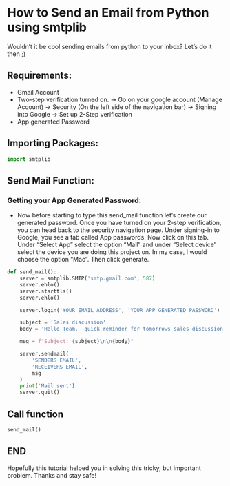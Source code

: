 # How to Send an Email from Python using smtplib
Wouldn’t it be cool sending emails from python to your inbox? Let’s do it then ;)


## **Requirements:**
- Gmail Account
- Two-step verification turned on. -> Go on your google account (Manage Account) -> Security (On the left side of the navigation bar) -> Signing into Google -> Set        up 2-Step verification
- App generated Password

## **Importing Packages:**

``` python
import smtplib
```
## **Send Mail Function:**

### **Getting your App Generated Password:**
-  Now before starting to type this send_mail function let’s create our generated password. Once you have turned on your 2-step verification, you can head back to the security navigation page. Under signing-in to Google, you see a tab called App passwords. Now click on this tab. Under “Select App” select the option “Mail” and under “Select device” select the device you are doing this project on. In my case, I would choose the option “Mac”. Then click generate.

```python
def send_mail():
    server = smtplib.SMTP('smtp.gmail.com', 587)
    server.ehlo()
    server.starttls()
    server.ehlo()

    server.login('YOUR EMAIL ADDRESS', 'YOUR APP GENERATED PASSWORD')

    subject = 'Sales discussion'
    body = 'Hello Team,  quick reminder for tomorrows sales discussion.'

    msg = f"Subject: {subject}\n\n{body}"

    server.sendmail(
        'SENDERS EMAIL',
        'RECEIVERS EMAIL',
        msg
    )
    print('Mail sent')
    server.quit()
```
 
## **Call function**

```python
send_mail()
```

## **END**
Hopefully this tutorial helped you in solving this tricky, but important problem.
Thanks and stay safe!
